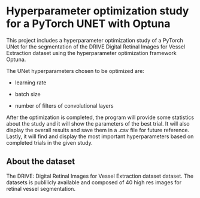 # Hyperparameter optimization study for a PyTorch UNET with Optuna

This project includes a hyperparameter optimization study of a PyTorch UNet for the segmentation of the DRIVE Digital Retinal Images for Vessel Extraction dataset using the hyperparameter optimization framework Optuna.

The UNet hyperparameters chosen to be optimized are:

   - learning rate

   - batch size

   - number of filters of convolutional layers


After the optimization is completed, the program will provide some statistics about the study and it will show the parameters of the best trial. It will also display the overall results and save them in a .csv file for future reference. Lastly, it will find and display the most important hyperparameters based on completed trials in the given study.



## About the dataset
The DRIVE: Digital Retinal Images for Vessel Extraction dataset dataset. The datasets is publilicly available and composed of 40 high res images for retinal vessel segmentation.

